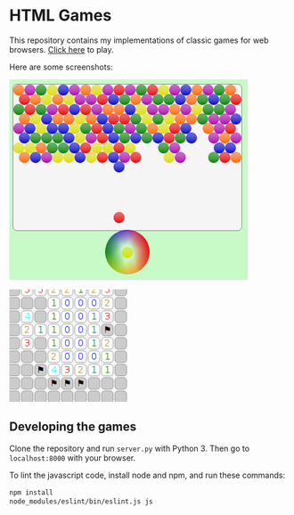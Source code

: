# HTML Games

This repository contains my implementations of classic games for web
browsers. [Click here](https://akuli.github.io/html-games/) to play.

Here are some screenshots:

![Bubble shooter screenshot.](bubbleshooter/screenshot.png)

![Minesweeper screenshot.](minesweeper/screenshot.png)


## Developing the games

Clone the repository and run `server.py` with Python 3. Then go to
`localhost:8000` with your browser.

To lint the javascript code, install node and npm, and run these commands:

    npm install
    node_modules/eslint/bin/eslint.js js
